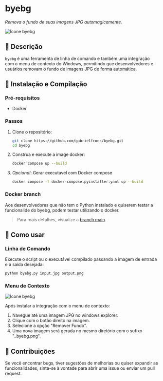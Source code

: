 # byebg

_Remova o fundo de suas imagens JPG automagicamente._

![Ícone byebg](/docs/byebg.png)

## 📌 Descrição

`byebg` é uma ferramenta de linha de comando e também uma integração com o menu de contexto do Windows, permitindo que desenvolvedores e usuários removam o fundo de imagens JPG de forma automática.

## 🚀 Instalação e Compilação

### Pré-requisitos

- Docker

### Passos

1. Clone o repositório:

   ```bash
   git clone https://github.com/gabrielfroes/byebg.git
   cd byebg
   ```

2. Construa e execute a image docker:

   ```bash
   docker compose up --build
   ```

3. _Opcional_: Gerar executavel com Docker compose

   ```bash
   docker compose -f docker-compose.pyinstaller.yaml up --build
   ```

### Docker branch

Aos desenvolvedores que não tem o Python instalado e quiserem testar a funcionalide do byebg, podem testar utilizando o docker.

> Para mais detalhes, visualize a [branch main](https://github.com/gabrielfroes/byebg/tree/main).

## 🎯 Como usar

### Linha de Comando

Execute o script ou o executável compilado passando a imagem de entrada e a saída desejada:

```bash
python byebg.py input.jpg output.png
```

### Menu de Contexto

![Ícone byebg](/docs/menu-contexto-byebg.png)

Após instalar a integração com o menu de contexto:

1. Navegue até uma imagem JPG no windows explorer.
2. Clique com o botão direito na imagem.
3. Selecione a opção "Remover Fundo".
4. Uma nova imagem será gerada no mesmo diretório com o sufixo "\_byebg.png".

## 🤖 Contribuições

Se você encontrar bugs, tiver sugestões de melhorias ou quiser expandir as funcionalidades, sinta-se à vontade para abrir uma issue ou enviar um pull request.
